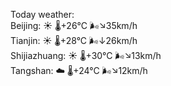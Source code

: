 Today weather:  
Beijing: ☀️   🌡️+26°C 🌬️↘35km/h  
Tianjin: ☀️   🌡️+28°C 🌬️↓26km/h  
Shijiazhuang: ☀️   🌡️+30°C 🌬️↘13km/h  
Tangshan: ☁️   🌡️+24°C 🌬️↘12km/h  
